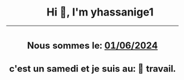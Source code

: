 <h1 align='center'>Hi 👋, I'm yhassanige1</h1>
<div align='center'>

|<h2 align='center'>Nous sommes le: <u>01/06/2024</u></h2><h2 align='center'>c'est un samedi et je suis au: 🏢 travail.</h2>|
|---
</div>